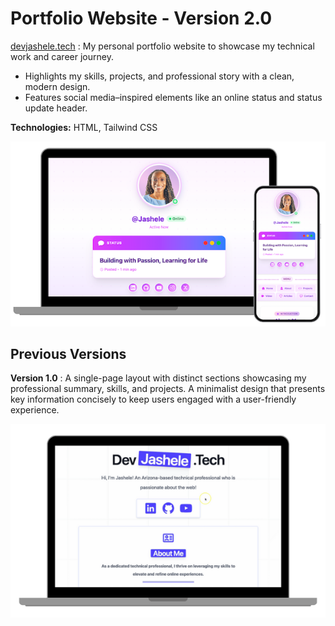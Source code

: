 # Portfolio Website - Version 2.0


[devjashele.tech](https://devjashele.tech/) : My personal portfolio website to showcase my technical work and career journey.
- Highlights my skills, projects, and professional story with a clean, modern design.
- Features social media–inspired elements like an online status and status update header.

**Technologies:** HTML, Tailwind CSS

[![Version 2.0 website preview](/v2/images/v2.png)](https://devjashele.tech/)



## Previous Versions

**Version 1.0** : A single-page layout with distinct sections showcasing my professional summary, skills, and projects. A minimalist design that presents key information concisely to keep users engaged with a user-friendly experience.

![Version 1.0 website preview](/v1/images/devjashele-v1.png)
